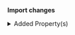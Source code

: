 **Import changes**

<details>
<summary>Added Property(s)</summary>

- added property `product` to type `ProductVariantPatch`
</details>

